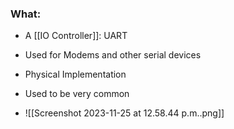 ### What:
- A [[IO Controller]]: UART
- Used for Modems and other serial devices
- Physical Implementation
- Used to be very common
 
- ![[Screenshot 2023-11-25 at 12.58.44 p.m..png]]